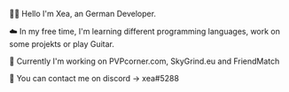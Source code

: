   <p>👨‍💻 Hello I'm Xea, an German Developer.<p/>
  <p>☁️ In my free time, I'm learning different programming languages, work on some projekts or play Guitar.<p/>
  <p>💼 Currently I'm working on PVPcorner.com, SkyGrind.eu and FriendMatch<p/>
  <p>🚨 You can contact me on discord -> xea#5288<p/>
  

